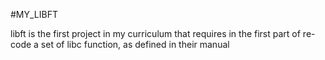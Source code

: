 #MY_LIBFT

libft is the first project in my curriculum that requires in the first part of re-code a set of libc function, as defined in their manual 
